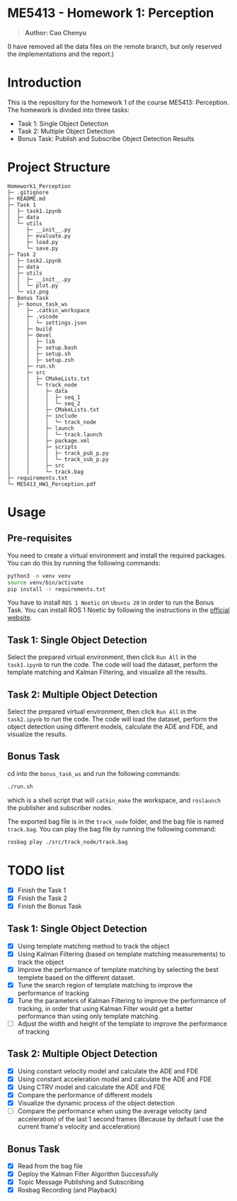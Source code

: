 # ME5413 - Homework 1: Perception
> **Author: Cao Chenyu**

(I have removed all the data files on the remote branch, but only reserved the implementations and the report.)

# Introduction
This is the repository for the homework 1 of the course ME5413: Perception. The homework is divided into three tasks:
- Task 1: Single Object Detection
- Task 2: Multiple Object Detection
- Bonus Task: Publish and Subscribe Object Detection Results

# Project Structure
```
Homework1_Perception
├─ .gitignore
├─ README.md
├─ Task 1
│  ├─ task1.ipynb
│  ├─ data
│  └─ utils
│     ├─ __init__.py
│     ├─ evaluate.py
│     ├─ load.py
│     └─ save.py
├─ Task 2
│  ├─ task2.ipynb
│  ├─ data
│  ├─ utils
│  │  ├─ __init__.py
│  │  └─ plot.py
│  └─ viz.png
├─ Bonus Task
│  ├─ bonus_task_ws
│     ├─ .catkin_workspace
│     ├─ .vscode
│     │  └─ settings.json
│     ├─ build
│     ├─ devel
│     │  ├─ lib
│     │  ├─ setup.bash
│     │  ├─ setup.sh
│     │  ├─ setup.zsh
│     ├─ run.sh
│     ├─ src
│     │  ├─ CMakeLists.txt
│     │  └─ track_node
│     │     ├─ data
│     │     │  ├─ seq_1
│     │     │  └─ seq_2
│     │     ├─ CMakeLists.txt
│     │     ├─ include
│     │     │  └─ track_node
│     │     ├─ launch
│     │     │  └─ track.launch
│     │     ├─ package.xml
│     │     ├─ scripts
│     │     │  ├─ track_pub_p.py
│     │     │  └─ track_sub_p.py
│     │     ├─ src
│     │     └─ track.bag
├─ requirements.txt
└─ ME5413_HW1_Perception.pdf
```

# Usage

## Pre-requisites

You need to create a virtual environment and install the required packages. You can do this by running the following commands:

```bash
python3 -m venv venv
source venv/bin/activate
pip install -r requirements.txt
```

You have to install `ROS 1 Noetic` on `Ubuntu 20` in order to run the Bonus Task. You can install ROS 1 Noetic by following the instructions in the [official website](http://wiki.ros.org/noetic/Installation/Ubuntu).

## Task 1: Single Object Detection

Select the prepared virtual environment, then click `Run All` in the `task1.ipynb` to run the code. The code will load the dataset, perform the template matching and Kalman Filtering, and visualize all the results.

## Task 2: Multiple Object Detection

Select the prepared virtual environment, then click `Run All` in the `task2.ipynb` to run the code. The code will load the dataset, perform the object detection using different models, calculate the ADE and FDE, and visualize the results.

## Bonus Task

cd into the `bonus_task_ws` and run the following commands:

```bash
./run.sh
```
which is a shell script that will `catkin_make` the workspace, and `roslaunch` the publisher and subscriber nodes.

The exported bag file is in the `track_node` folder, and the bag file is named `track.bag`. You can play the bag file by running the following command:

```bash
rosbag play ./src/track_node/track.bag
```

# TODO list
- [x] Finish the Task 1
- [x] Finish the Task 2
- [x] Finish the Bonus Task

## Task 1: Single Object Detection
- [x] Using template matching method to track the object 
- [x] Using Kalman Filtering (based on template matching measurements) to track the object
- [x] Improve the performance of template matching by selecting the best templete based on the different dataset.
- [x] Tune the search region of template matching to improve the performance of tracking
- [x] Tune the parameters of Kalman Filtering to improve the performance of tracking, in order that using Kalman Filter would get a better performance than using only template matching.
- [ ] Adjust the width and height of the template to improve the performance of tracking 

## Task 2: Multiple Object Detection 
- [x] Using constant velocity model and calculate the ADE and FDE
- [x] Using constant acceleration model and calculate the ADE and FDE
- [x] Using CTRV model and calculate the ADE and FDE
- [x] Compare the performance of different models
- [x] Visualize the dynamic process of the object detection
- [ ] Compare the performance when using the average velocity (and acceleration) of the last 1 second frames (Because by default I use the current frame's velocity and acceleration)

## Bonus Task
- [x] Read from the bag file
- [x] Deploy the Kalman Filter Algorithm Successfully
- [x] Topic Message Publishing and Subscribing
- [x] Rosbag Recording (and Playback)
